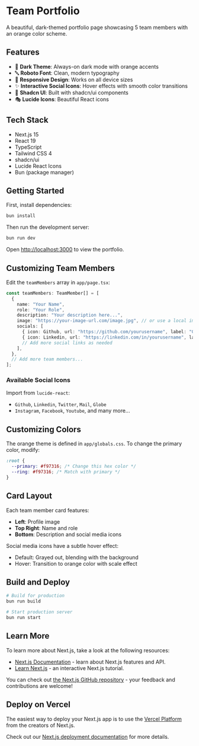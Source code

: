 # Team Portfolio

A beautiful, dark-themed portfolio page showcasing 5 team members with an orange color scheme.

## Features

- 🎨 **Dark Theme**: Always-on dark mode with orange accents
- 🔤 **Roboto Font**: Clean, modern typography
- 🎯 **Responsive Design**: Works on all device sizes
- ✨ **Interactive Social Icons**: Hover effects with smooth color transitions
- 🧩 **Shadcn UI**: Built with shadcn/ui components
- 🎭 **Lucide Icons**: Beautiful React icons

## Tech Stack

- Next.js 15
- React 19
- TypeScript
- Tailwind CSS 4
- shadcn/ui
- Lucide React Icons
- Bun (package manager)

## Getting Started

First, install dependencies:

```bash
bun install
```

Then run the development server:

```bash
bun run dev
```

Open [http://localhost:3000](http://localhost:3000) to view the portfolio.

## Customizing Team Members

Edit the `teamMembers` array in `app/page.tsx`:

```typescript
const teamMembers: TeamMember[] = [
  {
    name: "Your Name",
    role: "Your Role",
    description: "Your description here...",
    image: "https://your-image-url.com/image.jpg", // or use a local image in /public
    socials: [
      { icon: Github, url: "https://github.com/yourusername", label: "GitHub" },
      { icon: Linkedin, url: "https://linkedin.com/in/yourusername", label: "LinkedIn" },
      // Add more social links as needed
    ],
  },
  // Add more team members...
];
```

### Available Social Icons

Import from `lucide-react`:
- `Github`, `Linkedin`, `Twitter`, `Mail`, `Globe`
- `Instagram`, `Facebook`, `Youtube`, and many more...

## Customizing Colors

The orange theme is defined in `app/globals.css`. To change the primary color, modify:

```css
:root {
  --primary: #f97316; /* Change this hex color */
  --ring: #f97316; /* Match with primary */
}
```

## Card Layout

Each team member card features:
- **Left**: Profile image
- **Top Right**: Name and role
- **Bottom**: Description and social media icons

Social media icons have a subtle hover effect:

- Default: Grayed out, blending with the background
- Hover: Transition to orange color with scale effect

## Build and Deploy

```bash
# Build for production
bun run build

# Start production server
bun run start
```


## Learn More

To learn more about Next.js, take a look at the following resources:

- [Next.js Documentation](https://nextjs.org/docs) - learn about Next.js features and API.
- [Learn Next.js](https://nextjs.org/learn) - an interactive Next.js tutorial.

You can check out [the Next.js GitHub repository](https://github.com/vercel/next.js) - your feedback and contributions are welcome!

## Deploy on Vercel

The easiest way to deploy your Next.js app is to use the [Vercel Platform](https://vercel.com/new?utm_medium=default-template&filter=next.js&utm_source=create-next-app&utm_campaign=create-next-app-readme) from the creators of Next.js.

Check out our [Next.js deployment documentation](https://nextjs.org/docs/app/building-your-application/deploying) for more details.
